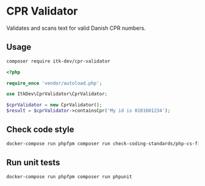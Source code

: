 # CPR Validator

Validates and scans text for valid Danish CPR numbers.

## Usage

```sh
composer require itk-dev/cpr-validator
```

```php
<?php

require_once 'vendor/autoload.php';

use ItkDev\CprValidator\CprValidator;

$cprValidator = new CprValidator();
$result = $cprValidator->containsCpr('My id is 0101601234');
```

## Check code style

```sh
docker-compose run phpfpm composer run check-coding-standards/php-cs-fixer
```

## Run unit tests

```sh
docker-compose run phpfpm composer run phpunit
```
